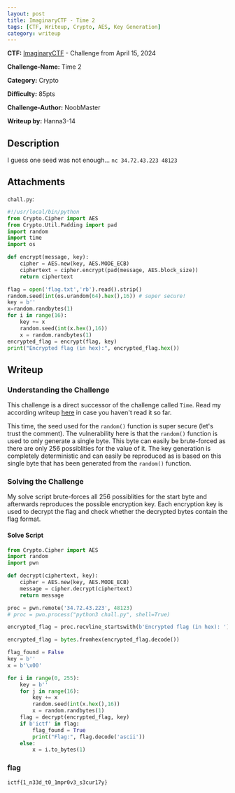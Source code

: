 ```yaml
---
layout: post
title: ImaginaryCTF - Time 2
tags: [CTF, Writeup, Crypto, AES, Key Generation]
category: writeup
---
```


**CTF:** [ImaginaryCTF](https://imaginaryctf.org/ArchivedChallenges) - Challenge from April 15, 2024

**Challenge-Name:** Time 2

**Category:** Crypto

**Difficulty:** 85pts

**Challenge-Author:** NoobMaster

**Writeup by:** Hanna3-14

## Description
I guess one seed was not enough... `nc 34.72.43.223 48123`

## Attachments
`chall.py`:
```python
#!/usr/local/bin/python
from Crypto.Cipher import AES
from Crypto.Util.Padding import pad
import random
import time
import os

def encrypt(message, key):
	cipher = AES.new(key, AES.MODE_ECB)
	ciphertext = cipher.encrypt(pad(message, AES.block_size))
	return ciphertext

flag = open('flag.txt','rb').read().strip()
random.seed(int(os.urandom(64).hex(),16)) # super secure!
key = b''
x=random.randbytes(1)
for i in range(16):
	key += x
	random.seed(int(x.hex(),16))
	x = random.randbytes(1)
encrypted_flag = encrypt(flag, key)
print("Encrypted flag (in hex):", encrypted_flag.hex())
```

## Writeup

### Understanding the Challenge
This challenge is a direct successor of the challenge called `Time`.
Read my according writeup [here](https://hanna3-14.github.io/writeup/2024/05/01/ImaginaryCTF-time.html) in case you haven't read it so far.

This time, the seed used for the `random()` function is super secure (let's trust the comment).
The vulnerability here is that the `random()` function is used to only generate a single byte.
This byte can easily be brute-forced as there are only 256 possiblities for the value of it.
The key generation is completely deterministic and can easily be reproduced as is based on this single byte that has been generated from the `random()` function.

### Solving the Challenge
My solve script brute-forces all 256 possiblities for the start byte and afterwards reproduces the possible encryption key.
Each encryption key is used to decrypt the flag and check whether the decrypted bytes contain the flag format.

#### Solve Script
```python
from Crypto.Cipher import AES
import random
import pwn

def decrypt(ciphertext, key):
	cipher = AES.new(key, AES.MODE_ECB)
	message = cipher.decrypt(ciphertext)
	return message

proc = pwn.remote('34.72.43.223', 48123)
# proc = pwn.process("python3 chall.py", shell=True)

encrypted_flag = proc.recvline_startswith(b'Encrypted flag (in hex): ').split(b': ')[1]

encrypted_flag = bytes.fromhex(encrypted_flag.decode())

flag_found = False
key = b''
x = b'\x00'

for i in range(0, 255):
	key = b''
	for j in range(16):
		key += x
		random.seed(int(x.hex(),16))
		x = random.randbytes(1)
	flag = decrypt(encrypted_flag, key)
	if b'ictf' in flag:
		flag_found = True
		print("Flag:", flag.decode('ascii'))
	else:
		x = i.to_bytes(1)
```

### flag
`ictf{1_n33d_t0_1mpr0v3_s3cur17y}`
